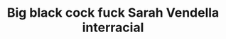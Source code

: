 ---
layout: post
title: Big black cock fuck Sarah Vendella interracial
duration: '11:00'
view: 255
rate: 2
video: 'https://flashservice.xvideos.com/embedframe/6889859'
category: 
 - black
 - rough
 - busty
 - curvy
tags: 
 - big-black-cock
priority: 0.9
changefreq: daily
---